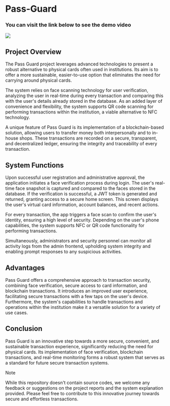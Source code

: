# Pass-Guard

### You can visit the link below to see the demo video
[<img src="https://img.youtube.com/vi/NbM7geXi5kM/maxresdefault.jpg" >](https://youtu.be/NbM7geXi5kM)

## Project Overview

The Pass Guard project leverages advanced technologies to present a robust alternative to physical cards often used in institutions. Its aim is to offer a more sustainable, easier-to-use option that eliminates the need for carrying around physical cards.

The system relies on face scanning technology for user verification, analyzing the user in real-time during every transaction and comparing this with the user's details already stored in the database. As an added layer of convenience and flexibility, the system supports QR code scanning for performing transactions within the institution, a viable alternative to NFC technology.

A unique feature of Pass Guard is its implementation of a blockchain-based solution, allowing users to transfer money both interpersonally and to in-house shops. These transactions are recorded on a secure, transparent, and decentralized ledger, ensuring the integrity and traceability of every transaction.

## System Functions

Upon successful user registration and administrative approval, the application initiates a face verification process during login. The user's real-time face snapshot is captured and compared to the faces stored in the database. If the verification is successful, a JWT token is generated and returned, granting access to a secure home screen. This screen displays the user's virtual card information, account balances, and recent actions.

For every transaction, the app triggers a face scan to confirm the user's identity, ensuring a high level of security. Depending on the user's phone capabilities, the system supports NFC or QR code functionality for performing transactions.

Simultaneously, administrators and security personnel can monitor all activity logs from the admin frontend, upholding system integrity and enabling prompt responses to any suspicious activities.

## Advantages

Pass Guard offers a comprehensive approach to transaction security, combining face verification, secure access to card information, and blockchain transactions. It introduces an improved user experience, facilitating secure transactions with a few taps on the user's device. Furthermore, the system's capabilities to handle transactions and operations within the institution make it a versatile solution for a variety of use cases.

## Conclusion

Pass Guard is an innovative step towards a more secure, convenient, and sustainable transaction experience, significantly reducing the need for physical cards. Its implementation of face verification, blockchain transactions, and real-time monitoring forms a robust system that serves as a standard for future secure transaction systems.

Note

While this repository doesn't contain source codes, we welcome any feedback or suggestions on the project reports and the system explanation provided. Please feel free to contribute to this innovative journey towards secure and effortless transactions.
